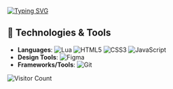 [![Typing SVG](https://readme-typing-svg.herokuapp.com?font=Clash+Display&weight=700&size=50&pause=1000&color=4F27DE&background=FF000000&center=true&vCenter=true&width=600&lines=EGZXTIC)](https://git.io/typing-svg)
## 🔧 Technologies & Tools
- **Languages**: ![Lua](https://img.shields.io/badge/Lua-2C2D72?style=for-the-badge&logo=lua&logoColor=white) ![HTML5](https://img.shields.io/badge/HTML5-E34F26?style=for-the-badge&logo=html5&logoColor=white) ![CSS3](https://img.shields.io/badge/CSS3-1572B6?style=for-the-badge&logo=css3&logoColor=white) ![JavaScript](https://img.shields.io/badge/JavaScript-323330?style=for-the-badge&logo=javascript&logoColor=F7DF1E)
- **Design Tools**: ![Figma](https://img.shields.io/badge/Figma-F24E1E?style=for-the-badge&logo=figma&logoColor=white)
- **Frameworks/Tools**: ![Git](https://img.shields.io/badge/Git-F05032?style=for-the-badge&logo=git&logoColor=white)

![Visitor Count](https://profile-counter.glitch.me/egzxtic/count.svg)
